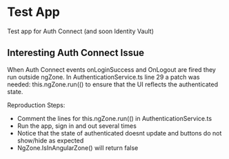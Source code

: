 # Test App

Test app for Auth Connect (and soon Identity Vault)

## Interesting Auth Connect Issue
When Auth Connect events onLoginSuccess and OnLogout are fired they run outside ngZone. In AuthenticationService.ts line 29 a patch was needed: this.ngZone.run(() to ensure that the UI reflects the authenticated state.

Reproduction Steps:
- Comment the lines for this.ngZone.run(() in AuthenticationService.ts
- Run the app, sign in and out several times
- Notice that the state of authenticated doesnt update and buttons do not show/hide as expected
- NgZone.IsInAngularZone() will return false  
